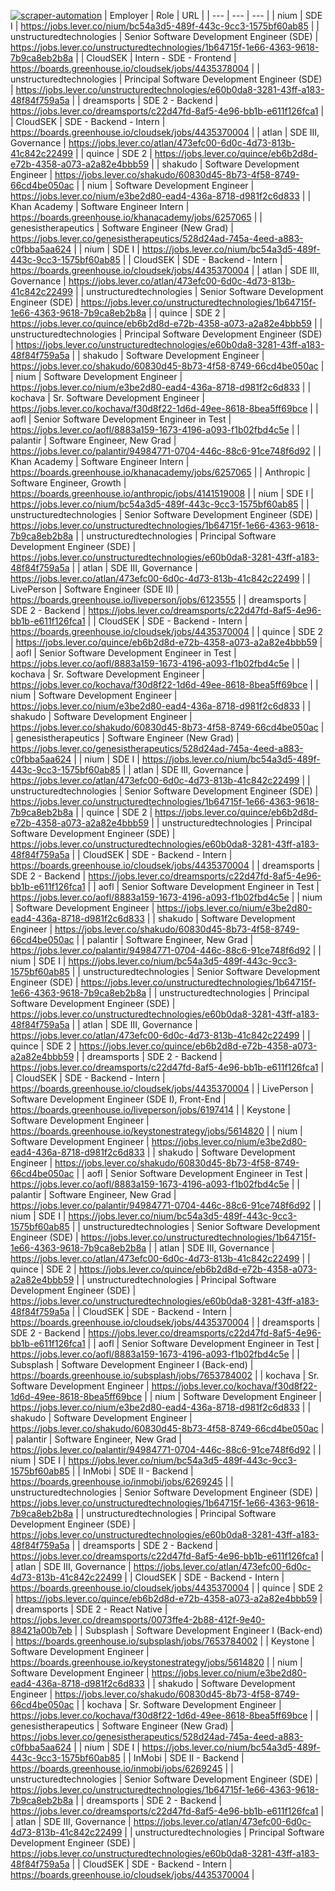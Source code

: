 [![scraper-automation](https://github.com/azad-ali786/Job_Openings/actions/workflows/scraper-automation.yml/badge.svg)](https://github.com/azad-ali786/Job_Openings/actions/workflows/scraper-automation.yml)
| Employer | Role | URL |
| --- | --- | --- |
| nium | SDE I | https://jobs.lever.co/nium/bc54a3d5-489f-443c-9cc3-1575bf60ab85 |
| unstructuredtechnologies | Senior Software Development Engineer (SDE) | https://jobs.lever.co/unstructuredtechnologies/1b64715f-1e66-4363-9618-7b9ca8eb2b8a |
| CloudSEK | Intern - SDE - Frontend | https://boards.greenhouse.io/cloudsek/jobs/4435378004 |
| unstructuredtechnologies | Principal Software Development Engineer (SDE) | https://jobs.lever.co/unstructuredtechnologies/e60b0da8-3281-43ff-a183-48f84f759a5a |
| dreamsports | SDE 2 - Backend | https://jobs.lever.co/dreamsports/c22d47fd-8af5-4e96-bb1b-e611f126fca1 |
| CloudSEK | SDE - Backend - Intern | https://boards.greenhouse.io/cloudsek/jobs/4435370004 |
| atlan | SDE III, Governance | https://jobs.lever.co/atlan/473efc00-6d0c-4d73-813b-41c842c22499 |
| quince | SDE 2 | https://jobs.lever.co/quince/eb6b2d8d-e72b-4358-a073-a2a82e4bbb59 |
| shakudo | Software Development Engineer | https://jobs.lever.co/shakudo/60830d45-8b73-4f58-8749-66cd4be050ac |
| nium | Software Development Engineer | https://jobs.lever.co/nium/e3be2d80-ead4-436a-8718-d981f2c6d833 |
| Khan Academy | Software Engineer Intern | https://boards.greenhouse.io/khanacademy/jobs/6257065 |
| genesistherapeutics | Software Engineer (New Grad) | https://jobs.lever.co/genesistherapeutics/528d24ad-745a-4eed-a883-c0fbba5aa624 |
| nium | SDE I | https://jobs.lever.co/nium/bc54a3d5-489f-443c-9cc3-1575bf60ab85 |
| CloudSEK | SDE - Backend - Intern | https://boards.greenhouse.io/cloudsek/jobs/4435370004 |
| atlan | SDE III, Governance | https://jobs.lever.co/atlan/473efc00-6d0c-4d73-813b-41c842c22499 |
| unstructuredtechnologies | Senior Software Development Engineer (SDE) | https://jobs.lever.co/unstructuredtechnologies/1b64715f-1e66-4363-9618-7b9ca8eb2b8a |
| quince | SDE 2 | https://jobs.lever.co/quince/eb6b2d8d-e72b-4358-a073-a2a82e4bbb59 |
| unstructuredtechnologies | Principal Software Development Engineer (SDE) | https://jobs.lever.co/unstructuredtechnologies/e60b0da8-3281-43ff-a183-48f84f759a5a |
| shakudo | Software Development Engineer | https://jobs.lever.co/shakudo/60830d45-8b73-4f58-8749-66cd4be050ac |
| nium | Software Development Engineer | https://jobs.lever.co/nium/e3be2d80-ead4-436a-8718-d981f2c6d833 |
| kochava | Sr. Software Development Engineer | https://jobs.lever.co/kochava/f30d8f22-1d6d-49ee-8618-8bea5ff69bce |
| aofl | Senior Software Development Engineer in Test | https://jobs.lever.co/aofl/8883a159-1673-4196-a093-f1b02fbd4c5e |
| palantir | Software Engineer, New Grad | https://jobs.lever.co/palantir/94984771-0704-446c-88c6-91ce748f6d92 |
| Khan Academy | Software Engineer Intern | https://boards.greenhouse.io/khanacademy/jobs/6257065 |
| Anthropic | Software Engineer, Growth | https://boards.greenhouse.io/anthropic/jobs/4141519008 |
| nium | SDE I | https://jobs.lever.co/nium/bc54a3d5-489f-443c-9cc3-1575bf60ab85 |
| unstructuredtechnologies | Senior Software Development Engineer (SDE) | https://jobs.lever.co/unstructuredtechnologies/1b64715f-1e66-4363-9618-7b9ca8eb2b8a |
| unstructuredtechnologies | Principal Software Development Engineer (SDE) | https://jobs.lever.co/unstructuredtechnologies/e60b0da8-3281-43ff-a183-48f84f759a5a |
| atlan | SDE III, Governance | https://jobs.lever.co/atlan/473efc00-6d0c-4d73-813b-41c842c22499 |
| LivePerson | Software Engineer (SDE II) | https://boards.greenhouse.io/liveperson/jobs/6123555 |
| dreamsports | SDE 2 - Backend | https://jobs.lever.co/dreamsports/c22d47fd-8af5-4e96-bb1b-e611f126fca1 |
| CloudSEK | SDE - Backend - Intern | https://boards.greenhouse.io/cloudsek/jobs/4435370004 |
| quince | SDE 2 | https://jobs.lever.co/quince/eb6b2d8d-e72b-4358-a073-a2a82e4bbb59 |
| aofl | Senior Software Development Engineer in Test | https://jobs.lever.co/aofl/8883a159-1673-4196-a093-f1b02fbd4c5e |
| kochava | Sr. Software Development Engineer | https://jobs.lever.co/kochava/f30d8f22-1d6d-49ee-8618-8bea5ff69bce |
| nium | Software Development Engineer | https://jobs.lever.co/nium/e3be2d80-ead4-436a-8718-d981f2c6d833 |
| shakudo | Software Development Engineer | https://jobs.lever.co/shakudo/60830d45-8b73-4f58-8749-66cd4be050ac |
| genesistherapeutics | Software Engineer (New Grad) | https://jobs.lever.co/genesistherapeutics/528d24ad-745a-4eed-a883-c0fbba5aa624 |
| nium | SDE I | https://jobs.lever.co/nium/bc54a3d5-489f-443c-9cc3-1575bf60ab85 |
| atlan | SDE III, Governance | https://jobs.lever.co/atlan/473efc00-6d0c-4d73-813b-41c842c22499 |
| unstructuredtechnologies | Senior Software Development Engineer (SDE) | https://jobs.lever.co/unstructuredtechnologies/1b64715f-1e66-4363-9618-7b9ca8eb2b8a |
| quince | SDE 2 | https://jobs.lever.co/quince/eb6b2d8d-e72b-4358-a073-a2a82e4bbb59 |
| unstructuredtechnologies | Principal Software Development Engineer (SDE) | https://jobs.lever.co/unstructuredtechnologies/e60b0da8-3281-43ff-a183-48f84f759a5a |
| CloudSEK | SDE - Backend - Intern | https://boards.greenhouse.io/cloudsek/jobs/4435370004 |
| dreamsports | SDE 2 - Backend | https://jobs.lever.co/dreamsports/c22d47fd-8af5-4e96-bb1b-e611f126fca1 |
| aofl | Senior Software Development Engineer in Test | https://jobs.lever.co/aofl/8883a159-1673-4196-a093-f1b02fbd4c5e |
| nium | Software Development Engineer | https://jobs.lever.co/nium/e3be2d80-ead4-436a-8718-d981f2c6d833 |
| shakudo | Software Development Engineer | https://jobs.lever.co/shakudo/60830d45-8b73-4f58-8749-66cd4be050ac |
| palantir | Software Engineer, New Grad | https://jobs.lever.co/palantir/94984771-0704-446c-88c6-91ce748f6d92 |
| nium | SDE I | https://jobs.lever.co/nium/bc54a3d5-489f-443c-9cc3-1575bf60ab85 |
| unstructuredtechnologies | Senior Software Development Engineer (SDE) | https://jobs.lever.co/unstructuredtechnologies/1b64715f-1e66-4363-9618-7b9ca8eb2b8a |
| unstructuredtechnologies | Principal Software Development Engineer (SDE) | https://jobs.lever.co/unstructuredtechnologies/e60b0da8-3281-43ff-a183-48f84f759a5a |
| atlan | SDE III, Governance | https://jobs.lever.co/atlan/473efc00-6d0c-4d73-813b-41c842c22499 |
| quince | SDE 2 | https://jobs.lever.co/quince/eb6b2d8d-e72b-4358-a073-a2a82e4bbb59 |
| dreamsports | SDE 2 - Backend | https://jobs.lever.co/dreamsports/c22d47fd-8af5-4e96-bb1b-e611f126fca1 |
| CloudSEK | SDE - Backend - Intern | https://boards.greenhouse.io/cloudsek/jobs/4435370004 |
| LivePerson | Software Development Engineer (SDE I), Front-End | https://boards.greenhouse.io/liveperson/jobs/6197414 |
| Keystone | Software Development Engineer | https://boards.greenhouse.io/keystonestrategy/jobs/5614820 |
| nium | Software Development Engineer | https://jobs.lever.co/nium/e3be2d80-ead4-436a-8718-d981f2c6d833 |
| shakudo | Software Development Engineer | https://jobs.lever.co/shakudo/60830d45-8b73-4f58-8749-66cd4be050ac |
| aofl | Senior Software Development Engineer in Test | https://jobs.lever.co/aofl/8883a159-1673-4196-a093-f1b02fbd4c5e |
| palantir | Software Engineer, New Grad | https://jobs.lever.co/palantir/94984771-0704-446c-88c6-91ce748f6d92 |
| nium | SDE I | https://jobs.lever.co/nium/bc54a3d5-489f-443c-9cc3-1575bf60ab85 |
| unstructuredtechnologies | Senior Software Development Engineer (SDE) | https://jobs.lever.co/unstructuredtechnologies/1b64715f-1e66-4363-9618-7b9ca8eb2b8a |
| atlan | SDE III, Governance | https://jobs.lever.co/atlan/473efc00-6d0c-4d73-813b-41c842c22499 |
| quince | SDE 2 | https://jobs.lever.co/quince/eb6b2d8d-e72b-4358-a073-a2a82e4bbb59 |
| unstructuredtechnologies | Principal Software Development Engineer (SDE) | https://jobs.lever.co/unstructuredtechnologies/e60b0da8-3281-43ff-a183-48f84f759a5a |
| CloudSEK | SDE - Backend - Intern | https://boards.greenhouse.io/cloudsek/jobs/4435370004 |
| dreamsports | SDE 2 - Backend | https://jobs.lever.co/dreamsports/c22d47fd-8af5-4e96-bb1b-e611f126fca1 |
| aofl | Senior Software Development Engineer in Test | https://jobs.lever.co/aofl/8883a159-1673-4196-a093-f1b02fbd4c5e |
| Subsplash | Software Development Engineer I (Back-end) | https://boards.greenhouse.io/subsplash/jobs/7653784002 |
| kochava | Sr. Software Development Engineer | https://jobs.lever.co/kochava/f30d8f22-1d6d-49ee-8618-8bea5ff69bce |
| nium | Software Development Engineer | https://jobs.lever.co/nium/e3be2d80-ead4-436a-8718-d981f2c6d833 |
| shakudo | Software Development Engineer | https://jobs.lever.co/shakudo/60830d45-8b73-4f58-8749-66cd4be050ac |
| palantir | Software Engineer, New Grad | https://jobs.lever.co/palantir/94984771-0704-446c-88c6-91ce748f6d92 |
| nium | SDE I | https://jobs.lever.co/nium/bc54a3d5-489f-443c-9cc3-1575bf60ab85 |
| InMobi | SDE II - Backend | https://boards.greenhouse.io/inmobi/jobs/6269245 |
| unstructuredtechnologies | Senior Software Development Engineer (SDE) | https://jobs.lever.co/unstructuredtechnologies/1b64715f-1e66-4363-9618-7b9ca8eb2b8a |
| unstructuredtechnologies | Principal Software Development Engineer (SDE) | https://jobs.lever.co/unstructuredtechnologies/e60b0da8-3281-43ff-a183-48f84f759a5a |
| dreamsports | SDE 2 - Backend | https://jobs.lever.co/dreamsports/c22d47fd-8af5-4e96-bb1b-e611f126fca1 |
| atlan | SDE III, Governance | https://jobs.lever.co/atlan/473efc00-6d0c-4d73-813b-41c842c22499 |
| CloudSEK | SDE - Backend - Intern | https://boards.greenhouse.io/cloudsek/jobs/4435370004 |
| quince | SDE 2 | https://jobs.lever.co/quince/eb6b2d8d-e72b-4358-a073-a2a82e4bbb59 |
| dreamsports | SDE 2 - React Native | https://jobs.lever.co/dreamsports/0073ffe4-2b88-412f-9e40-88421a00b7eb |
| Subsplash | Software Development Engineer I (Back-end) | https://boards.greenhouse.io/subsplash/jobs/7653784002 |
| Keystone | Software Development Engineer | https://boards.greenhouse.io/keystonestrategy/jobs/5614820 |
| nium | Software Development Engineer | https://jobs.lever.co/nium/e3be2d80-ead4-436a-8718-d981f2c6d833 |
| shakudo | Software Development Engineer | https://jobs.lever.co/shakudo/60830d45-8b73-4f58-8749-66cd4be050ac |
| kochava | Sr. Software Development Engineer | https://jobs.lever.co/kochava/f30d8f22-1d6d-49ee-8618-8bea5ff69bce |
| genesistherapeutics | Software Engineer (New Grad) | https://jobs.lever.co/genesistherapeutics/528d24ad-745a-4eed-a883-c0fbba5aa624 |
| nium | SDE I | https://jobs.lever.co/nium/bc54a3d5-489f-443c-9cc3-1575bf60ab85 |
| InMobi | SDE II - Backend | https://boards.greenhouse.io/inmobi/jobs/6269245 |
| unstructuredtechnologies | Senior Software Development Engineer (SDE) | https://jobs.lever.co/unstructuredtechnologies/1b64715f-1e66-4363-9618-7b9ca8eb2b8a |
| dreamsports | SDE 2 - Backend | https://jobs.lever.co/dreamsports/c22d47fd-8af5-4e96-bb1b-e611f126fca1 |
| atlan | SDE III, Governance | https://jobs.lever.co/atlan/473efc00-6d0c-4d73-813b-41c842c22499 |
| unstructuredtechnologies | Principal Software Development Engineer (SDE) | https://jobs.lever.co/unstructuredtechnologies/e60b0da8-3281-43ff-a183-48f84f759a5a |
| CloudSEK | SDE - Backend - Intern | https://boards.greenhouse.io/cloudsek/jobs/4435370004 |